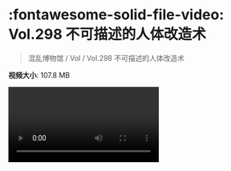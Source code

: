# :fontawesome-solid-file-video: Vol.298 不可描述的人体改造术

> 混乱博物馆 / Vol / Vol.298 不可描述的人体改造术

**视频大小**: 107.8 MB

<div class="video"><video src="https://file.hsyhx.top/archive/混乱博物馆/Vol/Vol.298 不可描述的人体改造术.mp4" controls preload>🤔 您的浏览器不支持 video 标签</video></div>